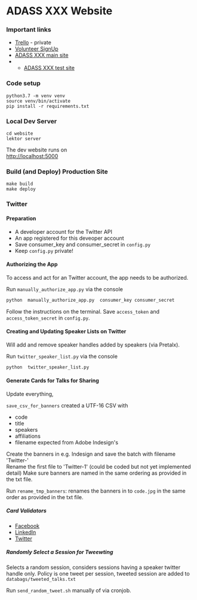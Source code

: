 ADASS XXX Website
=================


### Important links

 - [Trello](https://trello.com/b/zvJLsDgt/adass-xxx) - private
 - [Volunteer SignUp](https://signup.zone/ykNPWDT6E6gdPdFrE)
 - [ADASS XXX main site](https://adass2020.es)
 -  - [ADASS XXX test site](https://test.adass2020.es)


### Code setup

    python3.7 -m venv venv
    source venv/bin/activate
    pip install -r requirements.txt


### Local Dev Server

    cd website
    lektor server

The dev website runs on    
[http://localhost:5000](http://localhost:5000)



### Build (and Deploy) Production Site

    make build
    make deploy


### Twitter

#### Preparation
 - A developer account for the Twitter API
 - An app registered for this deveoper account
 - Save consumer_key and consumer_secret in `config.py`
 - Keep `config.py` private!
 
#### Authorizing the App

To access and act for an Twitter account, the app needs to be authorized.

Run `manually_authorize_app.py`  via the console

```bash
python  manually_authorize_app.py  consumer_key consumer_secret
```
Follow the instructions on the terminal.
Save `access_token` and `access_token_secret` in `config.py`.  

#### Creating and Updating Speaker Lists on Twitter

Will add and remove speaker handles added by speakers (via Pretalx).

Run `twitter_speaker_list.py`  via the console

```bash
python  twitter_speaker_list.py
```


#### Generate Cards for Talks for Sharing
 
Update everything,

`save_csv_for_banners` created a UTF-16 CSV with
- code
- title
- speakers
- affiliations
- filename expected from Adobe Indesign's

Create the banners in e.g. Indesign and save the batch with filename 'Twitter-'  
Rename the first file to 'Twitter-1' (could be coded but not yet implemented detail)
Make sure banners are named in the same ordering as provided in the txt file.

Run `rename_tmp_banners`: renames the banners in to `code.jpg` in the same order as provided in the txt file.

 
##### Card Validators
 - [Facebook]( https://developers.facebook.com/tools/debug/sharing/)
 - [LinkedIn]( https://www.linkedin.com/post-inspector/inspect/)  
 - [Twitter]( https://cards-dev.twitter.com/validator)


##### Randomly Select a Session for Tweewting

Selects a random session, considers sessions having a speaker twitter handle only.
Policy is one tweet per session, tweeted session are added to `databags/tweeted_talks.txt`

Run `send_random_tweet.sh` manually of via cronjob.
